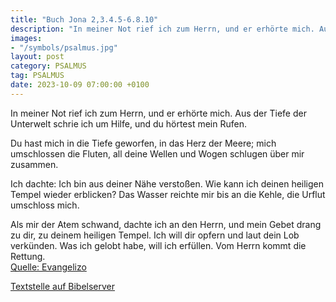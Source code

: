 ```yaml
---
title: "Buch Jona 2,3.4.5-6.8.10"
description: "In meiner Not rief ich zum Herrn, und er erhörte mich. Aus der Tiefe der Unterwelt schrie ich um Hilfe, und du hörtest mein Rufen.  Du hast mich in die Tiefe geworfen, in das Herz der Meere; mich umschlossen die Fluten, all deine Wellen und Wogen schlugen über mir zusammen....."
images:
- "/symbols/psalmus.jpg"
layout: post
category: PSALMUS
tag: PSALMUS
date: 2023-10-09 07:00:00 +0100
---
```

In meiner Not rief ich zum Herrn,
und er erhörte mich.
Aus der Tiefe der Unterwelt schrie ich um Hilfe,
und du hörtest mein Rufen.

Du hast mich in die Tiefe geworfen, in das Herz der Meere;
mich umschlossen die Fluten,
all deine Wellen und Wogen
schlugen über mir zusammen.

Ich dachte: Ich bin aus deiner Nähe verstoßen.<!--more-->
Wie kann ich deinen heiligen Tempel wieder erblicken?
Das Wasser reichte mir bis an die Kehle,
die Urflut umschloss mich.

Als mir der Atem schwand, dachte ich an den Herrn,
und mein Gebet drang zu dir, zu deinem heiligen Tempel.
Ich will dir opfern und laut dein Lob verkünden.
Was ich gelobt habe, will ich erfüllen.
Vom Herrn kommt die Rettung.<br>
[Quelle: Evangelizo](https://evangeliumtagfuertag.org/DE/gospel)

[Textstelle auf Bibelserver](https://www.bibleserver.com/EU/ps2,3.4.5-6.8.10)
